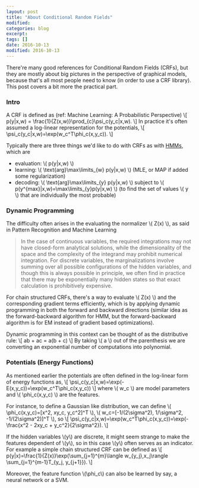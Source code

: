 ```yaml
---
layout: post
title: "About Conditional Random Fields"
modified:
categories: blog
excerpt:
tags: []
date: 2016-10-13
modified: 2016-10-13
---
```


There're many good references for Conditional Random Fields (CRFs), 
but they are mostly about big pictures in the perspective of graphical models, 
because that's all most people need to know (in order to use a CRF library). 
This post covers a bit more the practical part.

### Intro

A CRF is defined as (ref: Machine Learning: A Probabilistic Perspective) 
\\[ p(y|x,w) = \frac{1}{Z(x,w)}\prod_{c}\psi_c(y_c|x,w). \\]
In practice it's often assumed a log-linear representation for the potentials, 
\\[ \psi_c(y_c|x,w)=\exp(w_c^T\phi_c(x,y_c)). \\]

Typically there are three things we'd like to do with CRFs as with [HMMs](http://jedlik.phy.bme.hu/~gerjanos/HMM/node6.html), which are  
- evaluation:  \\( p(y|x,w) \\)  
- learning:  \\( \text{arg}\max\limits_{w} p(y|x,w) \\)   (MLE, or MAP if added some regularization)
- decoding:  \\( \text{arg}\max\limits_{y} p(y|x,w) \\) subject to \\( p(y^{max}|x,w)=\max\limits_{y}p(y|x,w) \\) (to find the set of values \\( y \\) that are individually the most probable)

### Dynamic Programming

The difficulty often arises in the evaluating the normalizer \\( Z(x) \\), as said in Pattern Recognition and Machine Learning

>  In the case of continuous variables, the required integrations may not have closed-form analytical solutions,
while the dimensionality of the space and the complexity of the integrand may prohibit numerical integration. 
For discrete variables, the marginalizations involve summing over all possible configurations of the hidden variables, 
and though this is always possible in principle, we often find in practice that 
there may be exponentially many hidden states so that exact calculation is prohibitively expensive.

For chain structured CRFs, there's a way to evaluate \\( Z(x) \\) and the corresponding gradient terms efficiently, 
which is by applying dynamic programming in both the forward and backward directions 
(similar idea as the forward-backward algorithm for HMM, but the forward-backward algorithm is for EM instead of gradient based optimizations).

Dynamic programming in this context can be thought of as the distributive rule:
\\[ ab + ac = a(b + c) \\]
By taking \\( a \\) out of the parenthesis we are converting an exponential number of computations into polynomial.

### Potentials (Energy Functions)
As mentioned earlier the potentials are often defined in the log-linear form of energy functions as,
\\[ \psi_c(y_c|x,w)=\exp(-E(x,y_c))=\exp(w_c^T\phi_c(x,y_c)) \\]
where \\( w_c \\) are model parameters and \\( \phi_c(x,y_c) \\) are the features.

For instance, to define a Gaussian like distribution, we can define 
\\( \phi_c(x,y_c)=[x^2, xy_c, y_c^2]^T \\), \\( w_c=[-1/(2\sigma^2), 1/\sigma^2, -1/(2\sigma^2)]^T \\), so
\\[ \psi_c(y_c|x,w)=\exp(w_c^T\phi_c(x,y_c))=\exp(-\frac{x^2 - 2xy_c + y_c^2}{2\sigma^2}). \\]

If the hidden variables \\(y\\) are discrete, it might seem strange to make the features dependent of \\(y\\), so in this case \\(y\\) often serves as an indicator. For example a simple chain structured CRF can be defined as
\\[ p(y|x)=\frac{1}{Z(x)}\exp(\sum_{j=1}^{m}\langle w_{y_j},x_j\rangle \sum_{j=1}^{m-1}T_{y_j, y_{j+1}}). \\]

Moreover, the feature function \\(\phi_c\\) can also be learned by say, a neural network or a SVM.
